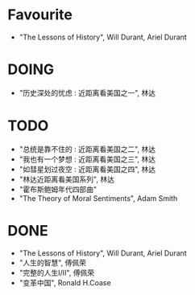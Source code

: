 # Favourite
- "The Lessons of History", Will Durant, Ariel Durant

# DOING
- "历史深处的忧虑 : 近距离看美国之一", 林达

# TODO
- "总统是靠不住的 : 近距离看美国之二", 林达
- "我也有一个梦想 : 近距离看美国之三", 林达
- "如彗星划过夜空 : 近距离看美国之四", 林达
- "林达近距离看美国系列", 林达
- "霍布斯鲍姆年代四部曲"
- "The Theory of Moral Sentiments", Adam Smith



# DONE
- "The Lessons of History", Will Durant, Ariel Durant
- "人生的智慧", 傅佩荣
- "完整的人生I/II", 傅佩荣
- "变革中国", Ronald H.Coase
